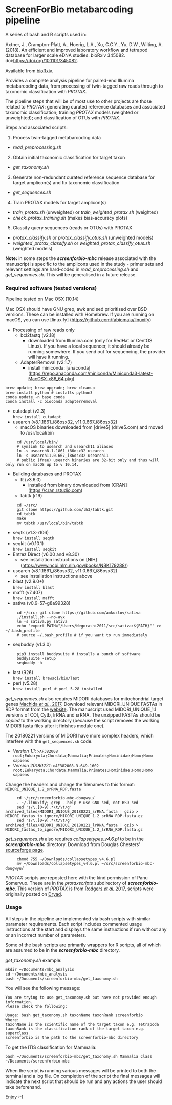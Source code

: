 # ScreenForBio metabarcoding pipeline

A series of bash and R scripts used in:

Axtner, J., Crampton-Platt, A., Hoerig, L.A., Xu, C.C.Y., Yu, D.W., Wilting, A. (2018).
An efficient and improved laboratory workflow and tetrapod database for larger scale eDNA studies. bioRxiv 345082. doi:https://doi.org/10.1101/345082.

Available from [bioRxiv](https://www.biorxiv.org/content/early/2018/06/12/345082).

Provides a complete analysis pipeline for paired-end Illumina metabarcoding data, from processing of twin-tagged raw reads through to taxonomic classification with *PROTAX*.

The pipeline steps that will be of most use to other projects are those related to *PROTAX*: generating curated reference databases and associated taxonomic classification; training *PROTAX* models (weighted or unweighted); and classification of OTUs with *PROTAX*.

Steps and associated scripts:
1. Process twin-tagged metabarcoding data
  - *read_preprocessing.sh*
2. Obtain initial taxonomic classification for target taxon
  - *get_taxonomy.sh*
3. Generate non-redundant curated reference sequence database for target amplicon(s) and fix taxonomic classification
  - *get_sequences.sh*
4. Train PROTAX models for target amplicon(s)
  - *train_protax.sh* (unweighted) or *train_weighted_protax.sh* (weighted)
  - *check_protax_training.sh* (makes bias-accuracy plots)
5. Classify query sequences (reads or OTUs) with PROTAX
  - *protax_classify.sh* or *protax_classify_otus.sh* (unweighted models)
  - *weighted_protax_classify.sh* or *weighted_protax_classify_otus.sh* (weighted models)

**Note:** in some steps the ***screenforbio-mbc*** release associated with the manuscript is specific to the amplicons used in the study - primer sets and relevant settings are hard-coded in *read_preprocessing.sh* and *get_sequences.sh*. This will be generalised in a future release.

### Required software (tested versions)
Pipeline tested on Mac OSX (10.14)

Mac OSX should have GNU grep, awk and sed prioritised over BSD versions. These can be installed with Homebrew.  If you are running on macOS, you can use [linuxify] (https://github.com/fabiomaia/linuxify)

- Processing of raw reads only  
  - bcl2fastq (v2.18)  
     * downloaded from Illumina.com (only for RedHat or CentOS Linux). If you have a local sequencer, it should already be running somewhere. If you send out for sequencing, the provider will have it running.  
  - AdapterRemoval (v2.1.7)  
     * install miniconda:  [anaconda] (https://repo.anaconda.com/miniconda/Miniconda3-latest-MacOSX-x86_64.pkg)  
````
brew update; brew upgrade; brew cleanup  
brew install python # installs python3  
conda update -n base conda  
conda install -c bioconda adapterremoval  
````
  - cutadapt (v2.3)  
  `brew install cutadapt`  
  - usearch (v8.1.1861_i86osx32, v11.0.667_i86osx32)  
     * macOS binaries downloaded from [drive5] (drive5.com) and moved to /usr/local/bin
````
     cd /usr/local/bin/
     # symlink to usearch and usearch11 aliases
     ln -s usearch8.1.1861_i86osx32 usearch
     ln -s usearch11.0.667_i86osx32 usearch11
     # public (free) usearch binaries are 32-bit only and thus will only run on macOS up to v 10.14.
````

- Building databases and PROTAX  
  - R (v3.6.0)  
     * installed from binary downloaded from [CRAN] (https://cran.rstudio.com)
  - tabtk (r19)  
````
     cd ~/src/  
     git clone https://github.com/lh3/tabtk.git  
     cd tabtk  
     make  
     mv tabtk /usr/local/bin/tabtk  
````
  - seqtk (v1.3-r106)  
     `brew install seqtk`  
  - seqkit (v0.10.1)  
     `brew install seqkit`  
  - Entrez Direct (v6.00 and v8.30)  
     * see installation instructions on [NIH] (https://www.ncbi.nlm.nih.gov/books/NBK179288/)
  - usearch (v8.1.1861_i86osx32, v11.0.667_i86osx32)  
     * see installation instructions above
  - blast (v2.9.0+)  
     `brew install blast`  
  - mafft (v7.407)  
     `brew install mafft`  
  - sativa (v0.9-57-g8a99328)  
````
     cd ~/src; git clone https://github.com/amkozlov/sativa  
     ./install.sh --no-avx  
     ln -s sativa.py sativa  
     echo 'export PATH="/Users/Negorashi2011/src/sativa:${PATH}"' >> ~/.bash_profile  
     # source ~/.bash_profile # if you want to run immediately  
````
  - seqbuddy (v1.3.0)  
````
     pip3 install buddysuite # installs a bunch of software  
     buddysuite -setup  
     seqbuddy -h  
````
  - last (926)  
     `brew install brewsci/bio/last`
  - perl (v5.28)  
     `brew install perl # perl 5.28 installed`

*get_sequences.sh* also requires MIDORI databases for mitochondrial target genes [Machida *et al.*, 2017](https://www.nature.com/articles/sdata201727). Download relevant MIDORI_UNIQUE FASTAs in RDP format from the [website](http://www.reference-midori.info/download.php). The manuscript used MIDORI_UNIQUE_1.1 versions of COI, Cytb, lrRNA and srRNA. The unzipped FASTAs should be *copied* to the working directory (because the script removes the working MIDORI fasta files after it finishes module one).  

The 20180221 versions of MIDORI have more complex headers, which interfere with the `get_sequences.sh` code.  
* *Version 1.1*:  `>AF382008	root;Eukaryota;Chordata;Mammalia;Primates;Hominidae;Homo;Homo sapiens`  
* *Version 20180221*:  `>AF382008.3.649.1602	root;Eukaryota;Chordata;Mammalia;Primates;Hominidae;Homo;Homo sapiens`  

Change the headers and change the filenames to this format: `MIDORI_UNIQUE_1.2_srRNA_RDP.fasta`  
````
     cd ~/src/screenforbio-mbc-dougwyu/  
     . ~/.linuxify; grep --help # use GNU sed, not BSD sed  
     sed 's/\.[0-9].*\t/\t/g' archived_files/MIDORI_UNIQUE_20180221_srRNA.fasta | gzip > MIDORI_fastas_to_ignore/MIDORI_UNIQUE_1.2_srRNA_RDP.fasta.gz  
     sed 's/\.[0-9].*\t/\t/g' archived_files/MIDORI_UNIQUE_20180221_lrRNA.fasta | gzip > MIDORI_fastas_to_ignore/MIDORI_UNIQUE_1.2_lrRNA_RDP.fasta.gz  
````

*get_sequences.sh*  also requires *collapsetypes_v4.6.pl* to be in the ***screenforbio-mbc*** directory. Download from Douglas Chesters' [sourceforge page](https://sourceforge.net/projects/collapsetypes/).  
````
     chmod 755 ~/Downloads/collapsetypes_v4.6.pl  
     mv ~/Downloads/collapsetypes_v4.6.pl ~/src/screenforbio-mbc-dougwyu/  
````

*PROTAX* scripts are reposted here with the kind permission of Panu Somervuo. These are in the *protaxscripts* subdirectory of ***screenforbio-mbc***. This version of *PROTAX* is from [Rodgers *et al.* 2017](https://doi.org/10.1111/1755-0998.12701), scripts were originally posted on [Dryad](https://datadryad.org/resource/doi:10.5061/dryad.bj5k0).  

### Usage
All steps in the pipeline are implemented via bash scripts with similar parameter requirements. Each script includes commented usage instructions at the start and displays the same instructions if run without any or an incorrect number of parameters.  

Some of the bash scripts are primarily wrappers for R scripts, all of which are assumed to be in the ***screenforbio-mbc*** directory.  

*get_taxonomy.sh* example:

    mkdir ~/Documents/mbc_analysis
    cd ~/Documents/mbc_analysis
    bash ~/Documents/screenforbio-mbc/get_taxonomy.sh

You will see the following message:

    You are trying to use get_taxonomy.sh but have not provided enough information.
    Please check the following:

    Usage: bash get_taxonomy.sh taxonName taxonRank screenforbio
    Where:
    taxonName is the scientific name of the target taxon e.g. Tetrapoda
    taxonRank is the classification rank of the target taxon e.g. superclass
    screenforbio is the path to the screenforbio-mbc directory

To get the ITIS classification for Mammalia:

    bash ~/Documents/screenforbio-mbc/get_taxonomy.sh Mammalia class ~/Documents/screenforbio-mbc

When the script is running various messages will be printed to both the terminal and a log file. On completion of the script the final messages will indicate the next script that should be run and any actions the user should take beforehand.

Enjoy :-)
